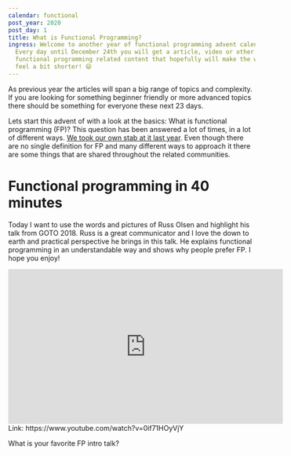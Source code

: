 ```yaml
---
calendar: functional
post_year: 2020
post_day: 1
title: What is Functional Programming?
ingress: Welcome to another year of functional programming advent calendar!
  Every day until December 24th you will get a article, video or other
  functional programming related content that hopefully will make the waiting
  feel a bit shorter! 😄
---
```

As previous year the articles will span a big range of topics and complexity. If you are looking for something beginner friendly or more advanced topics there should be something for everyone these next 23 days.

Lets start this advent of with a look at the basics: What is functional programming (FP)? This question has been answered a lot of times, in a lot of different ways. [We took our own stab at it last year](https://functional.christmas/2019/1). Even though there are no single definition for FP and many different ways to approach it there are some things that are shared throughout the related communities.

# Functional programming in 40 minutes

Today I want to use the words and pictures of Russ Olsen and highlight his talk from GOTO 2018. Russ is a great communicator and I love the down to earth and practical perspective he brings in this talk. He explains functional programming in an understandable way and shows why people prefer FP. I hope you enjoy! 

<iframe width="560" height="315" src="https://www.youtube-nocookie.com/embed/0if71HOyVjY" frameborder="0" allow="accelerometer; autoplay; clipboard-write; encrypted-media; gyroscope; picture-in-picture" allowfullscreen></iframe>
Link: https://www.youtube.com/watch?v=0if71HOyVjY

What is your favorite FP intro talk?